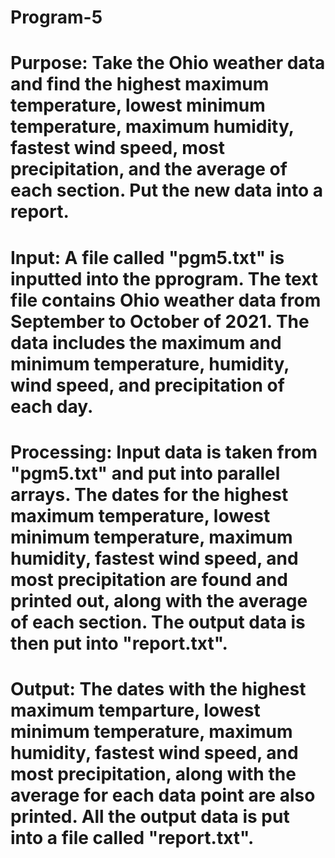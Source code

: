 # Program-5
# Purpose: Take the Ohio weather data and find the highest maximum temperature, lowest minimum temperature, maximum humidity, fastest wind speed, most precipitation, and the average of each section. Put the new data into a report.

# Input: A file called "pgm5.txt" is inputted into the pprogram. The text file contains Ohio weather data from September to October of 2021. The data includes the maximum and minimum temperature, humidity, wind speed, and precipitation of each day.

# Processing: Input data is taken from "pgm5.txt" and put into parallel arrays. The dates for the highest maximum temperature, lowest minimum temperature, maximum humidity, fastest wind speed, and most precipitation are found and printed out, along with the average of each section. The output data is then put into "report.txt".

# Output: The dates with the highest maximum temparture, lowest minimum temperature, maximum humidity, fastest wind speed, and most precipitation, along with the average for each data point are also printed. All the output data is put into a file called "report.txt".
